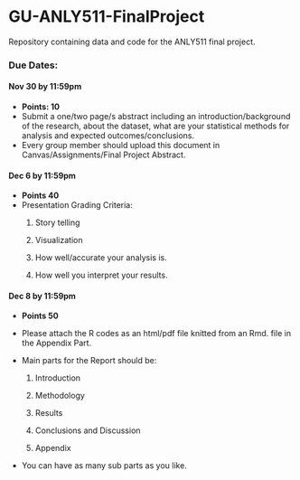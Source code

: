 # GU-ANLY511-FinalProject
Repository containing data and code for the ANLY511 final project.


### Due Dates:
#### Nov 30 by 11:59pm
  * **Points: 10**
  * Submit a one/two page/s abstract including an introduction/background of the research, about the dataset, what are your statistical methods for analysis and expected outcomes/conclusions.
  * Every group member should upload this document in Canvas/Assignments/Final Project Abstract.

#### Dec 6 by 11:59pm
  * **Points 40**
  * Presentation Grading Criteria:
    1. Story telling

    2. Visualization

    3. How well/accurate your analysis is.

    4. How well you interpret your results.

#### Dec 8 by 11:59pm
  * **Points 50**
  * Please attach the R codes as an html/pdf file knitted from an Rmd. file in the Appendix Part.
  * Main parts for the Report should be:

    1. Introduction

    2. Methodology

    3. Results

    4. Conclusions and Discussion

    5. Appendix

  * You can have as many sub parts as you like.
